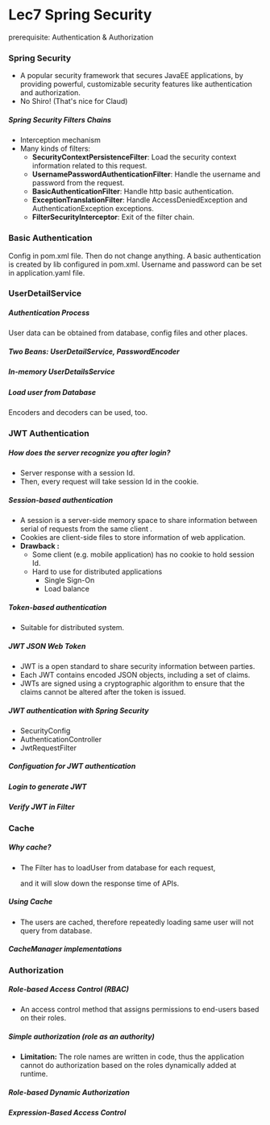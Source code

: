 # Lec7 Spring Security

prerequisite: Authentication & Authorization

### Spring Security

- A popular security framework that secures JavaEE applications, by providing powerful, customizable security features like authentication and authorization. 
- No Shiro! (That's nice for Claud)

##### Spring Security Filters Chains

- Interception mechanism
- Many kinds of filters:
  - **SecurityContextPersistenceFilter**: Load the security context information related to this request.
  - **UsernamePasswordAuthenticationFilter**: Handle the username and password from the request.
  - **BasicAuthenticationFilter**: Handle http basic authentication.
  - **ExceptionTranslationFilter**: Handle AccessDeniedException and AuthenticationException exceptions.
  - **FilterSecurityInterceptor**: Exit of the filter chain.

### Basic Authentication

Config in pom.xml file. Then do not change anything. A basic authentication is created by lib configured in pom.xml. Username and password can be set in application.yaml file.

### UserDetailService

##### Authentication Process

User data can be obtained from database, config files and other places.

##### Two Beans: UserDetailService, PasswordEncoder

##### In-memory UserDetailsService

##### Load user from Database

Encoders and decoders can be used, too.

### JWT Authentication

##### How does the server recognize you after login?

- Server response with a session Id.
- Then, every request will take session Id in the cookie.

##### Session-based authentication

- A session is a server-side memory space to share information between serial of requests from the same client .
- Cookies are client-side files to store information of web application.
- **Drawback :**
  -  Some client (e.g. mobile application) has no cookie to hold session Id.
  - Hard to use for distributed applications
    - Single Sign-On
    - Load balance

##### Token-based authentication

- Suitable for distributed system.

##### JWT **JSON Web Token** 

- JWT is a open standard to share security information between parties.
- Each JWT contains encoded JSON objects, including a set of claims. 
- JWTs are signed using a cryptographic algorithm to ensure that the claims cannot be altered after the token is issued.

##### JWT authentication with Spring Security

- SecurityConfig
- AuthenticationController
- JwtRequestFilter

##### Configuation for JWT authentication

##### Login to generate JWT

##### Verify JWT in Filter

### Cache

##### Why cache?

- The Filter has to loadUser from database for each request,

  and it will slow down the response time of APIs.

##### Using Cache

- The users are cached, therefore repeatedly loading same user will not query from database.

##### CacheManager implementations

### Authorization

##### Role-based Access Control (RBAC)

- An access control method that assigns permissions to end-users based on their roles.

##### Simple authorization (role as an authority)

- **Limitation:** The role names are written in code, thus the application cannot do authorization based on the roles dynamically added at runtime.

##### Role-based Dynamic Authorization

##### Expression-Based Access Control